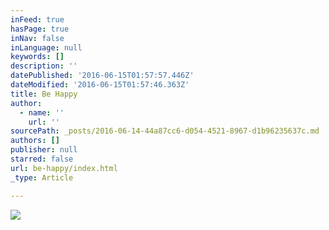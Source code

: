 ```yaml
---
inFeed: true
hasPage: true
inNav: false
inLanguage: null
keywords: []
description: ''
datePublished: '2016-06-15T01:57:57.446Z'
dateModified: '2016-06-15T01:57:46.363Z'
title: Be Happy
author:
  - name: ''
    url: ''
sourcePath: _posts/2016-06-14-44a87cc6-d054-4521-8967-d1b96235637c.md
authors: []
publisher: null
starred: false
url: be-happy/index.html
_type: Article

---
```

![](https://the-grid-user-content.s3-us-west-2.amazonaws.com/e7c2f70f-8455-41e2-b6e6-84e6295138f3.jpg)